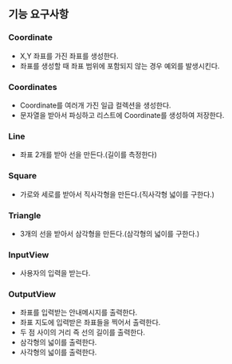 ## 기능 요구사항

### Coordinate

- X,Y 좌표를 가진 좌표를 생성한다.
- 좌표를 생성할 때 좌표 범위에 포함되지 않는 경우 예외를 발생시킨다.

### Coordinates

- Coordinate를 여러개 가진 일급 컬렉션을 생성한다.
- 문자열을 받아서 파싱하고 리스트에 Coordinate를 생성하여 저장한다.

### Line

- 좌표 2개를 받아 선을 만든다.(길이를 측정한다)

### Square

- 가로와 세로를 받아서 직사각형을 만든다.(직사각형 넓이를 구한다.)

### Triangle

- 3개의 선을 받아서 삼각형을 만든다.(삼각형의 넓이를 구한다.)

### InputView

- 사용자의 입력을 받는다.

### OutputView

- 좌표를 입력받는 안내메시지를 출력한다.
- 좌표 지도에 입력받은 좌표들을 찍어서 출력한다.
- 두 점 사이의 거리 즉 선의 길이를 출력한다.
- 삼각형의 넓이를 출력한다.
- 사각형의 넓이를 출력한다.

